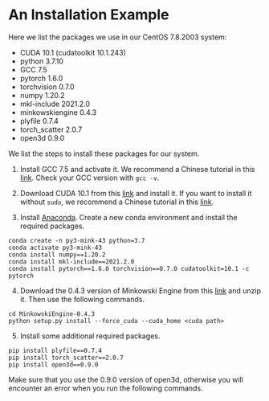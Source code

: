 # An Installation Example

Here we list the packages we use in our CentOS 7.8.2003 system:

- CUDA 10.1 (cudatoolkit 10.1.243)
- python 3.7.10
- GCC 7.5
- pytorch 1.6.0
- torchvision 0.7.0
- numpy 1.20.2
- mkl-include 2021.2.0
- minkowskiengine 0.4.3
- plyfile 0.7.4
- torch_scatter 2.0.7
- open3d 0.9.0

We list the steps to install these packages for our system.

1. Install GCC 7.5 and activate it. We recommend a Chinese tutorial in this [link](https://blog.csdn.net/Together_CZ/article/details/106279287). Check your GCC version with `gcc -v`.

2. Download CUDA 10.1 from this [link](https://developer.nvidia.com/cuda-10.1-download-archive-update2?target_os=Linux&target_arch=x86_64&target_distro=CentOS&target_version=7&target_type=runfilelocal) and install it. If you want to install it without `sudo`, we recommend a Chinese tutorial in this [link](https://blog.csdn.net/qq_35498453/article/details/110532839).

3. Install [Anaconda](https://www.anaconda.com/). Create a new conda environment and install the required packages.

``` 
conda create -n py3-mink-43 python=3.7
conda activate py3-mink-43
conda install numpy==1.20.2
conda install mkl-include==2021.2.0
conda install pytorch==1.6.0 torchvision==0.7.0 cudatoolkit=10.1 -c pytorch
``` 

4. Download the 0.4.3 version of Minkowski Engine from this [link](https://github.com/NVIDIA/MinkowskiEngine/archive/refs/tags/v0.4.3.zip) and unzip it. Then use the following commands.

``` 
cd MinkowskiEngine-0.4.3
python setup.py install --force_cuda --cuda_home <cuda path>

``` 

5. Install some additional required packages.

```
pip install plyfile==0.7.4
pip install torch_scatter==2.0.7
pip install open3d==0.9.0
```

Make sure that you use the 0.9.0 version of open3d, otherwise you will encounter an error when you run the following commands.